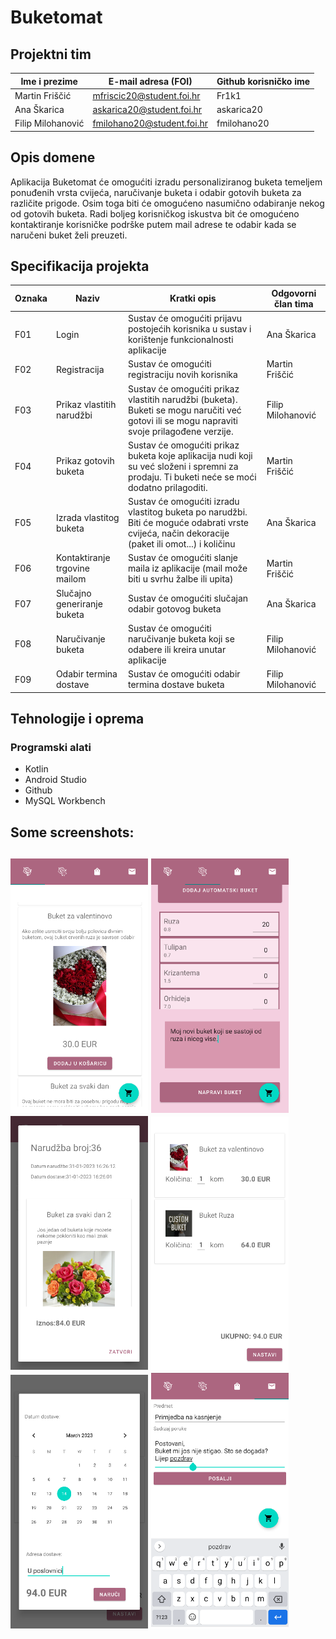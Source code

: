 
# Buketomat
## Projektni tim


Ime i prezime | E-mail adresa (FOI) |  Github korisničko ime | 
------------  | ------------------- |  --------------------- | 
Martin Friščić | mfriscic20@student.foi.hr |   Fr1k1 | 
Ana Škarica | askarica20@student.foi.hr |   askarica20 | 
Filip Milohanović | fmilohano20@student.foi.hr   | fmilohano20 | 

## Opis domene
<!--Umjesto ovih uputa opišite domenu ili problem koji pokrivate vašim projektom. Domena može biti proizvoljna, ali obratite pozornost da sukladno ishodima učenja, domena omogući primjenu zahtijevanih koncepata kako je to navedeno u sljedećem poglavlju. Priložite odgovarajuće skice gdje je to prikladno.-->

Aplikacija Buketomat će omogućiti izradu personaliziranog buketa temeljem ponuđenih vrsta cvijeća, naručivanje buketa i odabir gotovih buketa za različite prigode.
Osim toga biti će omogućeno nasumično odabiranje nekog od gotovih buketa. Radi boljeg korisničkog iskustva bit će omogućeno kontaktiranje korisničke podrške putem mail adrese te odabir kada se naručeni buket želi preuzeti.

## Specifikacija projekta
Oznaka | Naziv | Kratki opis | Odgovorni član tima
------ | ----- | ----------- | -------------------
F01 | Login | Sustav će omogućiti prijavu postojećih korisnika u sustav i korištenje funkcionalnosti aplikacije | Ana Škarica
F02 | Registracija| Sustav će omogućiti registraciju novih korisnika | Martin Friščić
F03 | Prikaz vlastitih narudžbi | Sustav će omogućiti prikaz vlastitih narudžbi (buketa). Buketi se mogu naručiti već gotovi ili se mogu napraviti svoje prilagođene verzije. | Filip Milohanović
F04 | Prikaz gotovih buketa | Sustav će omogućiti prikaz buketa koje aplikacija nudi koji su već složeni i spremni za prodaju. Ti buketi neće se moći dodatno prilagoditi.| Martin Friščić
F05 | Izrada vlastitog buketa | Sustav će omogućiti izradu vlastitog buketa po narudžbi. Biti će moguće odabrati vrste cvijeća, način dekoracije (paket ili omot...) i količinu | Ana Škarica
F06 | Kontaktiranje trgovine mailom | Sustav će omogućiti slanje maila iz aplikacije (mail može biti u svrhu žalbe ili upita)  | Martin Friščić
F07 | Slučajno generiranje buketa | Sustav će omogućiti slučajan odabir gotovog buketa | Ana Škarica
F08 | Naručivanje buketa | Sustav će omogućiti naručivanje buketa koji se odabere ili kreira unutar aplikacije | Filip Milohanović
F09 | Odabir termina dostave | Sustav će omogućiti odabir termina dostave buketa | Filip Milohanović


## Tehnologije i oprema

<h3>Programski alati</h3>
<ul>
<li>Kotlin</li>
<li>Android Studio</li>
<li>Github</li>
<li>MySQL Workbench</li>
</ul>


<h2>Some screenshots: <h2/>

<p align="center">

<img src="https://github.com/CroAnna/Buketomat/blob/master/screenshots/popis-buketa.png" width="220px"></img>
<img src="https://github.com/CroAnna/Buketomat/blob/master/screenshots/izrada-vlastitog-buketa.png" width="220px"></img>
<img src="https://github.com/CroAnna/Buketomat/blob/master/screenshots/moja-narudzba.png" width="220px"></img>
<img src="https://github.com/CroAnna/Buketomat/blob/master/screenshots/kosarica.png" width="220px"></img>
<img src="https://github.com/CroAnna/Buketomat/blob/master/screenshots/odabir-preuzimanja.png" width="220px"></img>
<img src="https://github.com/CroAnna/Buketomat/blob/master/screenshots/slanje-maila.png" width="220px"></img>



